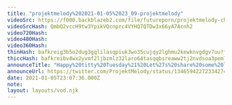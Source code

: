 ```yaml
---
title: "projektmelody%202021-01-05%2023_09-projektmelody"
videoSrc: https://f000.backblazeb2.com/file/futureporn/projektmelody-chaturbate-2021-01-05.mp4
videoSrcHash: QmbQ2vccH9tw3YpikVQcnprc4VYHQ7QTDw3x66yA7Acnh2
video720Hash: 
video480Hash: 
video360Hash: 
thinHash: bafkreig3b5o2dug3gqlilasqpiuk3wo35cujqy2lghmu2kewknvgdgv7uu?filename=20210105T230736Z_thin.jpg
thiccHash: bafkreibv4wx2yvmf2ljbzmlz32laro64tasqqbsreaww2tj2nvdsoa3pem?filename=20210105T230736Z_thicc.jpg
announceTitle: "Happy%20titty%20Tuesday%21%20Let%27s%20share%20some%20laughs%20and%20vibes.%20I%27m%20on%20CB"
announceUrl: https://twitter.com/ProjektMelody/status/1346594227233427459
date: 2021-01-05T23:07:36.000Z
note: 
layout: layouts/vod.njk
---
```

